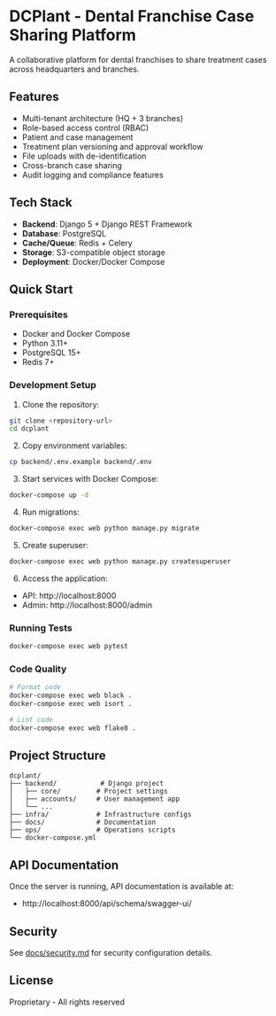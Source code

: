 # DCPlant - Dental Franchise Case Sharing Platform

A collaborative platform for dental franchises to share treatment cases across headquarters and branches.

## Features

- Multi-tenant architecture (HQ + 3 branches)
- Role-based access control (RBAC)
- Patient and case management
- Treatment plan versioning and approval workflow
- File uploads with de-identification
- Cross-branch case sharing
- Audit logging and compliance features

## Tech Stack

- **Backend**: Django 5 + Django REST Framework
- **Database**: PostgreSQL
- **Cache/Queue**: Redis + Celery
- **Storage**: S3-compatible object storage
- **Deployment**: Docker/Docker Compose

## Quick Start

### Prerequisites

- Docker and Docker Compose
- Python 3.11+
- PostgreSQL 15+
- Redis 7+

### Development Setup

1. Clone the repository:
```bash
git clone <repository-url>
cd dcplant
```

2. Copy environment variables:
```bash
cp backend/.env.example backend/.env
```

3. Start services with Docker Compose:
```bash
docker-compose up -d
```

4. Run migrations:
```bash
docker-compose exec web python manage.py migrate
```

5. Create superuser:
```bash
docker-compose exec web python manage.py createsuperuser
```

6. Access the application:
- API: http://localhost:8000
- Admin: http://localhost:8000/admin

### Running Tests

```bash
docker-compose exec web pytest
```

### Code Quality

```bash
# Format code
docker-compose exec web black .
docker-compose exec web isort .

# Lint code
docker-compose exec web flake8 .
```

## Project Structure

```
dcplant/
├── backend/           # Django project
│   ├── core/         # Project settings
│   ├── accounts/     # User management app
│   └── ...
├── infra/            # Infrastructure configs
├── docs/             # Documentation
├── ops/              # Operations scripts
└── docker-compose.yml
```

## API Documentation

Once the server is running, API documentation is available at:
- http://localhost:8000/api/schema/swagger-ui/

## Security

See [docs/security.md](docs/security.md) for security configuration details.

## License

Proprietary - All rights reserved